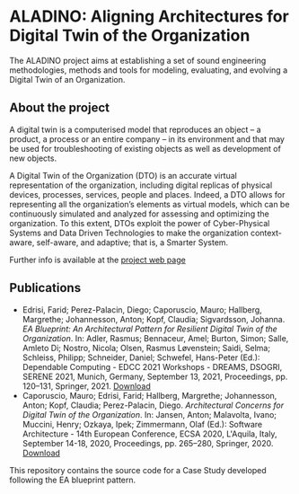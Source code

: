 # ALADINO: Aligning Architectures for Digital Twin of the Organization 
The ALADINO project aims at establishing a set of sound engineering methodologies, methods and tools for modeling, evaluating, and evolving a Digital Twin of an Organization.


## About the project
A digital twin is a computerised model that reproduces an object – a product, a process or an entire company – in its environment and that may be used for troubleshooting of existing objects as well as development of new objects.

A Digital Twin of the Organization (DTO) is an accurate virtual representation of the organization, including digital replicas of physical devices, processes, services, people and places. Indeed, a DTO allows for representing all the organization’s elements as virtual models, which can be continuously simulated and analyzed for assessing and optimizing the organization. To this extent, DTOs exploit the power of Cyber-Physical Systems and Data Driven Technologies to make the organization context-aware, self-aware, and adaptive; that is, a Smarter System.


Further info is available at the [project web page](https://lnu.se/en/research/research-projects/project-aligning-architectures-for-digital-twin-of-the-organization/)

## Publications

- Edrisi, Farid; Perez-Palacin, Diego; Caporuscio, Mauro; Hallberg, Margrethe; Johannesson, Anton; Kopf, Claudia; Sigvardsson, Johanna. _EA Blueprint: An Architectural Pattern for Resilient Digital Twin of the Organization_. In: Adler, Rasmus; Bennaceur, Amel; Burton, Simon; Salle, Amleto Di; Nostro, Nicola; Olsen, Rasmus Løvenstein; Saidi, Selma; Schleiss, Philipp; Schneider, Daniel; Schwefel, Hans-Peter (Ed.): Dependable Computing - EDCC 2021 Workshops - DREAMS, DSOGRI, SERENE 2021, Munich, Germany, September 13, 2021, Proceedings, pp. 120–131, Springer, 2021. [Download](https://dx.doi.org/10.1007/978-3-030-86507-8_12)
- Caporuscio, Mauro; Edrisi, Farid; Hallberg, Margrethe; Johannesson, Anton; Kopf, Claudia; Perez-Palacin, Diego. _Architectural Concerns for Digital Twin of the Organization_. In: Jansen, Anton; Malavolta, Ivano; Muccini, Henry; Ozkaya, Ipek; Zimmermann, Olaf (Ed.): Software Architecture - 14th European Conference, ECSA 2020, L'Aquila, Italy, September 14-18, 2020, Proceedings, pp. 265–280, Springer, 2020. [Download](https://dx.doi.org/10.1007/978-3-030-58923-3_18)



This repository contains the source code for a Case Study developed following the EA blueprint pattern.
